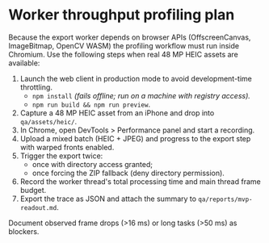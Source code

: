 # Worker throughput profiling plan

Because the export worker depends on browser APIs (OffscreenCanvas, ImageBitmap,
OpenCV WASM) the profiling workflow must run inside Chromium. Use the following
steps when real 48 MP HEIC assets are available:

1. Launch the web client in production mode to avoid development-time throttling.
   - `npm install` *(fails offline; run on a machine with registry access).*
   - `npm run build && npm run preview`.
2. Capture a 48 MP HEIC asset from an iPhone and drop into `qa/assets/heic/`.
3. In Chrome, open DevTools > Performance panel and start a recording.
4. Upload a mixed batch (HEIC + JPEG) and progress to the export step with
   warped fronts enabled.
5. Trigger the export twice:
   - once with directory access granted;
   - once forcing the ZIP fallback (deny directory permission).
6. Record the worker thread's total processing time and main thread frame budget.
7. Export the trace as JSON and attach the summary to `qa/reports/mvp-readout.md`.

Document observed frame drops (>16 ms) or long tasks (>50 ms) as blockers.